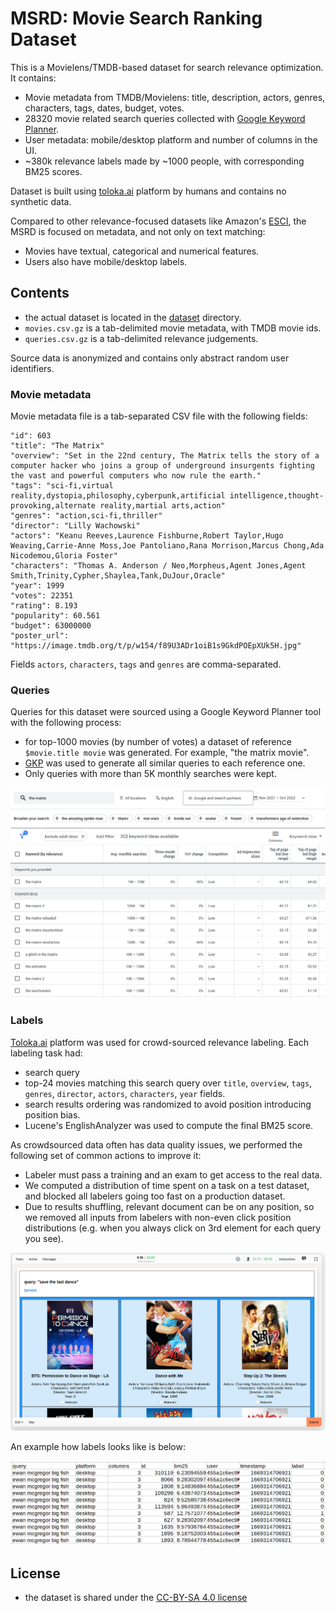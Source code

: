 # MSRD: Movie Search Ranking Dataset

This is a Movielens/TMDB-based dataset for search relevance optimization. It contains:
* Movie metadata from TMDB/Movielens: title, description, actors, genres, characters, tags, dates, budget, votes.
* 28320 movie related search queries collected with [Google Keyword Planner](https://ads.google.com/home/tools/keyword-planner/).
* User metadata: mobile/desktop platform and number of columns in the UI.
* ~380k relevance labels made by ~1000 people, with corresponding BM25 scores.

Dataset is built using [toloka.ai](https://toloka.ai) platform by humans and contains no synthetic data.

Compared to other relevance-focused datasets like Amazon's [ESCI](https://github.com/amazon-science/esci-data), the MSRD is focused on metadata, and not only on text matching:
* Movies have textual, categorical and numerical features.
* Users also have mobile/desktop labels.


## Contents

* the actual dataset is located in the [dataset](https://github.com/metarank/msrd/tree/master/dataset) directory.
* `movies.csv.gz` is a tab-delimited movie metadata, with TMDB movie ids.
* `queries.csv.gz` is a tab-delimited relevance judgements.

Source data is anonymized and contains only abstract random user identifiers.

### Movie metadata

Movie metadata file is a tab-separated CSV file with the following fields:

```
"id": 603
"title": "The Matrix"
"overview": "Set in the 22nd century, The Matrix tells the story of a computer hacker who joins a group of underground insurgents fighting the vast and powerful computers who now rule the earth."
"tags": "sci-fi,virtual reality,dystopia,philosophy,cyberpunk,artificial intelligence,thought-provoking,alternate reality,martial arts,action"
"genres": "action,sci-fi,thriller"
"director": "Lilly Wachowski"
"actors": "Keanu Reeves,Laurence Fishburne,Robert Taylor,Hugo Weaving,Carrie-Anne Moss,Joe Pantoliano,Rana Morrison,Marcus Chong,Ada Nicodemou,Gloria Foster"
"characters": "Thomas A. Anderson / Neo,Morpheus,Agent Jones,Agent Smith,Trinity,Cypher,Shaylea,Tank,DuJour,Oracle"
"year": 1999
"votes": 22351
"rating": 8.193
"popularity": 60.561
"budget": 63000000
"poster_url": "https://image.tmdb.org/t/p/w154/f89U3ADr1oiB1s9GkdPOEpXUk5H.jpg"
```

Fields `actors`, `characters`, `tags` and `genres` are comma-separated.

### Queries

Queries for this dataset were sourced using a Google Keyword Planner tool with the following process:
* for top-1000 movies (by number of votes) a dataset of reference `$movie.title movie` was generated. For example, "the matrix movie".
* [GKP](https://ads.google.com/home/tools/keyword-planner/) was used to generate all similar queries to each reference one.
* Only queries with more than 5K monthly searches were kept.

![GKP interface](doc/gkp.png)

### Labels

[Toloka.ai](https://toloka.ai) platform was used for crowd-sourced relevance labeling. Each labeling task had:
* search query
* top-24 movies matching this search query over `title`, `overview`, `tags`, `genres`, `director`, `actors`, `characters`, `year` fields.
* search results ordering was randomized to avoid position introducing position bias.
* Lucene's EnglishAnalyzer was used to compute the final BM25 score.

As crowdsourced data often has data quality issues, we performed the following set of common actions to improve it:
* Labeler must pass a training and an exam to get access to the real data.
* We computed a distribution of time spent on a task on a test dataset, and blocked all labelers going too fast on a production dataset.
* Due to results shuffling, relevant document can be on any position, so we removed all inputs from labelers with non-even click position distributions (e.g. when you always click on 3rd element for each query you see).

![Task UI](doc/toloka-search.png)

An example how labels looks like is below:

![Label](doc/labels.png)

## License

* the dataset is shared under the [CC-BY-SA 4.0 license](LICENSE.md)